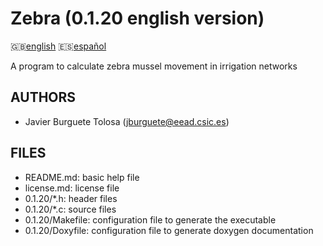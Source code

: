Zebra (0.1.20 english version)
=============================

:uk:[english](README.md) :es:[español](README.es.md)

A program to calculate zebra mussel movement in irrigation networks

AUTHORS
-------

* Javier Burguete Tolosa (jburguete@eead.csic.es)

FILES
-----

* README.md: basic help file
* license.md: license file
* 0.1.20/\*.h: header files
* 0.1.20/\*.c: source files
* 0.1.20/Makefile: configuration file to generate the executable
* 0.1.20/Doxyfile: configuration file to generate doxygen documentation
